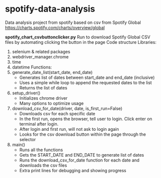 # spotify-data-analysis
Data analysis project from spotify based on csv from Spotify Global
https://charts.spotify.com/charts/overview/global

**spotify_chart_csvbuttonclicker.py**
Run to download Spotify Global CSV files by automating clicking the button in the page
Code structure
Libraries:
1. selenium & related packages
2. webdriver_manager.chrome
3. time
4. datetime
Functions:
1. generate_date_list(start_date, end_date)
    - Generates list of dates between start_date and end_date (inclusive)
    - Uses a simple while loop to append the requested dates to the list
    - Returns the list of dates
2. setup_driver()
    - Initializes chrome driver
    - Many options to optimize usage
3. download_csv_for_date(driver, date, is_first_run=False)
    - Downloads csv for each specific date
    - In the first run, opens the browser, tell user to login. Click enter on terminal after login.
    - After login and first run, will not ask to login again
    - Looks for the csv download button within the page through the selector
4. main()
    - Runs all the functions
    - Gets the START_DATE and END_DATE to generate list of dates
    - Runs the download_csv_for_date function for each date and downloads the csv files
    - Extra print lines for debugging and showing progress

